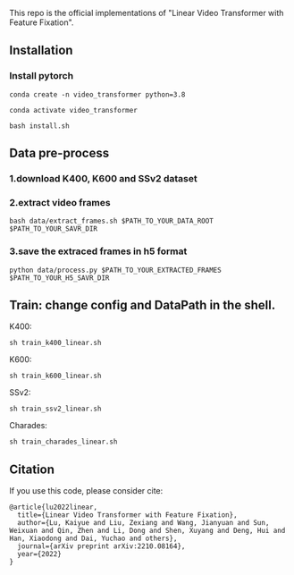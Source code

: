 This repo is the official implementations of "Linear Video Transformer with Feature Fixation". 
## Installation

### Install pytorch

```
conda create -n video_transformer python=3.8

conda activate video_transformer

bash install.sh
```
## Data pre-process

### 1.download K400, K600 and SSv2 dataset
### 2.extract video frames
```
bash data/extract_frames.sh $PATH_TO_YOUR_DATA_ROOT $PATH_TO_YOUR_SAVR_DIR
```
### 3.save the extraced frames in h5 format
```
python data/process.py $PATH_TO_YOUR_EXTRACTED_FRAMES $PATH_TO_YOUR_H5_SAVR_DIR
```
## Train: change config and DataPath in the shell.

K400:
```
sh train_k400_linear.sh 
```

K600:
```
sh train_k600_linear.sh 
```

SSv2:
```
sh train_ssv2_linear.sh 
```

Charades:
```
sh train_charades_linear.sh 
```
## Citation
If you use this code, please consider cite:

```
@article{lu2022linear,
  title={Linear Video Transformer with Feature Fixation},
  author={Lu, Kaiyue and Liu, Zexiang and Wang, Jianyuan and Sun, Weixuan and Qin, Zhen and Li, Dong and Shen, Xuyang and Deng, Hui and Han, Xiaodong and Dai, Yuchao and others},
  journal={arXiv preprint arXiv:2210.08164},
  year={2022}
}
```
